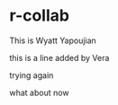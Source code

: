 # r-collab

This is Wyatt Yapoujian

this is a line added by Vera

trying again 


what about now


